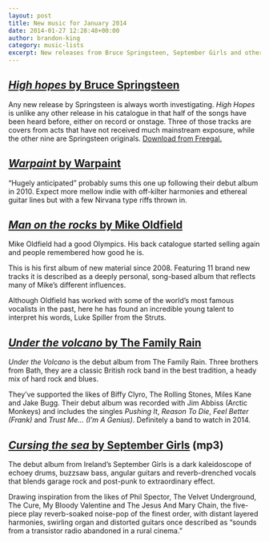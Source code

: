 ```yaml
---
layout: post
title: New music for January 2014
date: 2014-01-27 12:28:48+00:00
author: brandon-king
category: music-lists
excerpt: New releases from Bruce Springsteen, September Girls and others.
---
```

## [<cite>High hopes</cite> by Bruce Springsteen](https://suffolk.spydus.co.uk/cgi-bin/spydus.exe/ENQ/OPAC/BIBENQ/6375815?QRY=CTIBIB%3C%20IRN(51269)&QRYTEXT=High%20hopes)

Any new release by Springsteen is always worth investigating. <cite>High Hopes</cite> is unlike any other release in his catalogue in that half of the songs have been heard before, either on record or onstage. Three of those tracks are covers from acts that have not received much mainstream exposure, while the other nine are Springsteen originals. <a href="http://suffolklibraries.freegalmusic.com/artists/view/QnJ1Y2UgU3ByaW5nc3RlZW4=/28696220/c29ueQ==">Download from Freegal.</a>

## [<cite>Warpaint</cite> by Warpaint](https://suffolk.spydus.co.uk/cgi-bin/spydus.exe/ENQ/OPAC/BIBENQ/5816785?QRY=CTIBIB%3C%20IRN(9939196)&QRYTEXT=Warpaint%20%5Bsound%20recording%5D)

“Hugely anticipated” probably sums this one up following their debut album in 2010. Expect more mellow indie with off-kilter harmonies and ethereal guitar lines but with a few Nirvana type riffs thrown in.

## [<cite>Man on the rocks</cite> by Mike Oldfield](https://suffolk.spydus.co.uk/cgi-bin/spydus.exe/ENQ/OPAC/BIBENQ/5817272?QRY=CTIBIB%3C%20IRN(33162071)&QRYTEXT=Man%20on%20the%20rocks%20%5Bsound%20recording%5D)

Mike Oldfield had a good Olympics. His back catalogue started selling again and people remembered how good he is.

This is his first album of new material since 2008. Featuring 11 brand new tracks it is described as a deeply personal, song-based album that reflects many of Mike&#8217;s different influences.

Although Oldfield has worked with some of the world&#8217;s most famous vocalists in the past, here he has found an incredible young talent to interpret his words, Luke Spiller from the Struts.

## [<cite>Under the volcano</cite> by The Family Rain](https://suffolk.spydus.co.uk/cgi-bin/spydus.exe/ENQ/OPAC/BIBENQ/6374614?QRY=CTIBIB%3C%20IRN(9929365)&QRYTEXT=Under%20the%20volcano%20%5Bsound%20recording%5D)

<cite>Under the Volcano</cite> is the debut album from The Family Rain. Three brothers from Bath, they are a classic British rock band in the best tradition, a heady mix of hard rock and blues.

They&#8217;ve supported the likes of Biffy Clyro, The Rolling Stones, Miles Kane and Jake Bugg. Their debut album was recorded with Jim Abbiss (Arctic Monkeys) and includes the singles <em>Pushing It</em>, <em>Reason To Die</em>, <em>Feel Better (Frank)</em> and <em>Trust Me… (I’m A Genius)</em>. Definitely a band to watch in 2014.

## [<cite>Cursing the sea</cite> by September Girls](http://suffolklibraries.freegalmusic.com/artists/view/U2VwdGVtYmVyIEdpcmxz/888003905740/aW9kYQ==) (mp3)

The debut album from Ireland&#8217;s September Girls is a dark kaleidoscope of echoey drums, buzzsaw bass, angular guitars and reverb-drenched vocals that blends garage rock and post-punk to extraordinary effect.

Drawing inspiration from the likes of Phil Spector, The Velvet Underground, The Cure, My Bloody Valentine and The Jesus And Mary Chain, the five-piece play reverb-soaked noise-pop of the finest order, with distant layered harmonies, swirling organ and distorted guitars once described as “sounds from a transistor radio abandoned in a rural cinema.”
